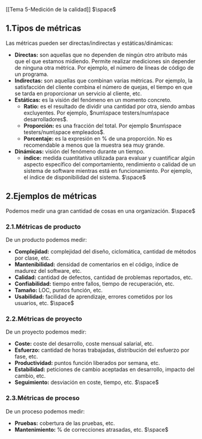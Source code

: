 [[Tema 5-Medición de la calidad]]
$\space$
## 1.Tipos de métricas
Las métricas pueden ser directas/indirectas y estáticas/dinámicas:
+ **Directas:** son aquellas que no dependen de ningún otro atributo más que el que estamos midiendo. Permite realizar mediciones sin depender de ninguna otra métrica. Por ejemplo, el número de líneas de código de un programa.
+ **Indirectas:** son aquellas que combinan varias métricas. Por ejemplo, la satisfacción del cliente combina el número de quejas, el tiempo en que se tarda en proporcionar un servicio al cliente, etc.
+ **Estáticas:** es la visión del fenómeno en un momento concreto.
	+ **Ratio:** es el resultado de dividir una cantidad por otra, siendo ambas excluyentes. Por ejemplo, $num\space testers/num\space desarrolladores$.
	+ **Proporción:** es una fracción del total. Por ejemplo $num\space testers/num\space empleados$.
	+ **Porcentaje:** es la expresión en % de una proporción. No es recomendable a menos que la muestra sea muy grande.
+ **Dinámicas:**  visión del fenómeno durante un tiempo.
	+ **índice:** medida cuantitativa utilizada para evaluar y cuantificar algún aspecto específico del comportamiento, rendimiento o calidad de un sistema de software mientras está en funcionamiento. Por ejemplo, el índice de disponibilidad del sistema.
$\space$
## 2.Ejemplos de métricas
Podemos medir una gran cantidad de cosas en una organización.
$\space$
### 2.1.Métricas de producto
De un producto podemos medir:
+ **Complejidad:** complejidad del diseño, ciclomática, cantidad de métodos por clase, etc.
+ **Mantenibilidad:** densidad de comentarios en el código, índice de madurez del software, etc.
+ **Calidad:** cantidad de defectos, cantidad de problemas reportados, etc.
+ **Confiabilidad:** tiempo entre fallos, tiempo de recuperación, etc.
+ **Tamaño:** LOC, puntos función, etc.
+ **Usabilidad:** facilidad de aprendizaje, errores cometidos por los usuarios, etc.
$\space$
### 2.2.Métricas de proyecto
De un proyecto podemos medir:
+ **Coste:** coste del desarrollo, coste mensual salarial, etc.
+ **Esfuerzo:** cantidad de horas trabajadas, distribución del esfuerzo por fase, etc.
+ **Productividad:** puntos función liberados por semana, etc.
+ **Estabilidad:** peticiones de cambio aceptadas en desarrollo, impacto del cambio, etc.
+ **Seguimiento:** desviación en coste, tiempo, etc.
$\space$
### 2.3.Métricas de proceso
De un proceso podemos medir:
+ **Pruebas:** cobertura de las pruebas, etc.
+ **Mantenimiento:** % de correcciones atrasadas, etc.
$\space$
